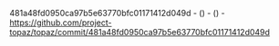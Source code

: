 481a48fd0950ca97b5e63770bfc01171412d049d -  () -  () - https://github.com/project-topaz/topaz/commit/481a48fd0950ca97b5e63770bfc01171412d049d
